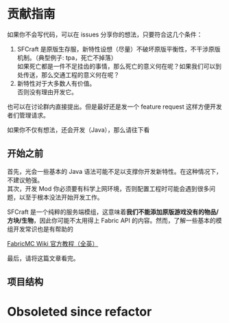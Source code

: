 # 贡献指南

如果你不会写代码，可以在 issues 分享你的想法，只要符合这几个条件：

1. SFCraft 是原版生存服，新特性设想（尽量）不破坏原版平衡性，不干涉原版机制。（典型例子: tpa，死亡不掉落）  
   如果死亡都是一件不足挂齿的事情，那么死亡的意义何在呢？如果我们可以到处传送，那么交通工程的意义何在呢？
2. 新特性对于大多数人有价值。  
   否则没有理由开发它。

也可以在讨论群内直接提出。但是最好还是发一个 feature request 这样方便开发者们管理请求。  

如果你不仅有想法，还会开发（Java），那么请往下看
## 开始之前

首先，光会一些基本的 Java 语法可能不足以支撑你开发新特性。在这种情况下，不建议勉强。  
其次，开发 Mod 你必须要有科学上网环境，否则配置工程时可能会遇到很多问题，以至于根本没法开始开发工作。

SFCraft 是一个纯粹的服务端模组，这意味着**我们不能添加原版游戏没有的物品/方块/生物**，因此你可能不太用得上 Fabric API 的内容。然而，了解一些基本的模组开发常识也是有帮助的

[FabricMC Wiki 官方教程（全英）](https://fabricmc.net/wiki/tutorial:start)

最后，请将这篇文章看完。

## 项目结构

# Obsoleted since refactor